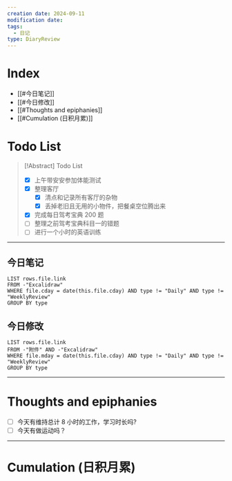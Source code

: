 ```yaml
---
creation date: 2024-09-11
modification date: 
tags:
  - 日记
type: DiaryReview
---
```

# Index
- [[#今日笔记]]
- [[#今日修改]]
- [[#Thoughts and epiphanies]]
- [[#Cumulation (日积月累)]]
# Todo List
>[!Abstract] Todo List
>- [x] 上午带安安参加体能测试
>-  [x] 整理客厅
>	- [x] 清点和记录所有客厅的杂物
>	- [x] 丢掉老旧且无用的小物件，把餐桌空位腾出来
>- [x] 完成每日驾考宝典 200 题
>- [ ] 整理之前驾考宝典科目一的错题
>- [ ] 进行一个小时的英语训练

---
## 今日笔记
```dataview
LIST rows.file.link
FROM -"Excalidraw"
WHERE file.cday = date(this.file.cday) AND type != "Daily" AND type != "WeeklyReview"
GROUP BY type
```
## 今日修改
```dataview
LIST rows.file.link
FROM -"附件" AND -"Excalidraw"
WHERE file.mday = date(this.file.cday) AND type != "Daily" AND type != "WeeklyReview"
GROUP BY type
```

---
# Thoughts and epiphanies
- [ ] 今天有维持总计 8 小时的工作，学习时长吗?
- [ ] 今天有做运动吗？

---
# Cumulation (日积月累)